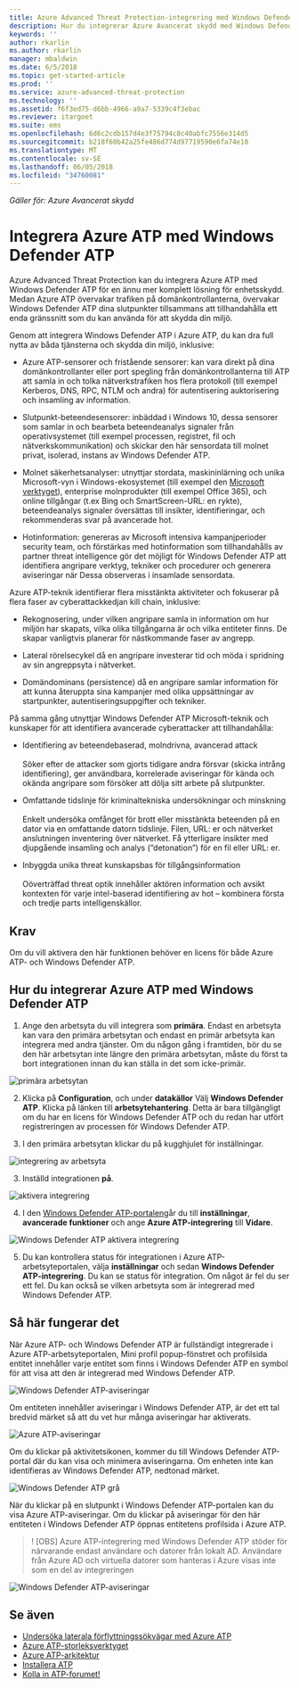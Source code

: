 ```yaml
---
title: Azure Advanced Threat Protection-integrering med Windows Defender ATP | Microsoft Docs
description: Hur du integrerar Azure Avancerat skydd med Windows Defender ATP för fullständig threat identifieringsomfattningen
keywords: ''
author: rkarlin
ms.author: rkarlin
manager: mbaldwin
ms.date: 6/5/2018
ms.topic: get-started-article
ms.prod: ''
ms.service: azure-advanced-threat-protection
ms.technology: ''
ms.assetid: f6f3ed75-d6bb-4966-a9a7-5339c4f3ebac
ms.reviewer: itargoet
ms.suite: ems
ms.openlocfilehash: 6d6c2cdb157d4e3f75794c8c40abfc7556e314d5
ms.sourcegitcommit: b218f60b42a25fe486d774d97719590e6fa74e10
ms.translationtype: MT
ms.contentlocale: sv-SE
ms.lasthandoff: 06/05/2018
ms.locfileid: "34760081"
---
```

*Gäller för: Azure Avancerat skydd*

# <a name="integrating-azure-atp-with-windows-defender-atp"></a>Integrera Azure ATP med Windows Defender ATP

Azure Advanced Threat Protection kan du integrera Azure ATP med Windows Defender ATP för en ännu mer komplett lösning för enhetsskydd. Medan Azure ATP övervakar trafiken på domänkontrollanterna, övervakar Windows Defender ATP dina slutpunkter tillsammans att tillhandahålla ett enda gränssnitt som du kan använda för att skydda din miljö.

Genom att integrera Windows Defender ATP i Azure ATP, du kan dra full nytta av båda tjänsterna och skydda din miljö, inklusive:

- Azure ATP-sensorer och fristående sensorer: kan vara direkt på dina domänkontrollanter eller port spegling från domänkontrollanterna till ATP att samla in och tolka nätverkstrafiken hos flera protokoll (till exempel Kerberos, DNS, RPC, NTLM och andra) för autentisering auktorisering och insamling av information. 

-   Slutpunkt-beteendesensorer: inbäddad i Windows 10, dessa sensorer som samlar in och bearbeta beteendeanalys signaler från operativsystemet (till exempel processen, registret, fil och nätverkskommunikation) och skickar den här sensordata till molnet privat, isolerad, instans av Windows Defender ATP.

- Molnet säkerhetsanalyser: utnyttjar stordata, maskininlärning och unika Microsoft-vyn i Windows-ekosystemet (till exempel den [Microsoft verktyget](https://www.microsoft.com/download/malicious-software-removal-tool-details.aspx)), enterprise molnprodukter (till exempel Office 365), och online tillgångar (t.ex Bing och SmartScreen-URL: en rykte), beteendeanalys signaler översättas till insikter, identifieringar, och rekommenderas svar på avancerade hot.

- Hotinformation: genereras av Microsoft intensiva kampanjperioder security team, och förstärkas med hotinformation som tillhandahålls av partner threat intelligence gör det möjligt för Windows Defender ATP att identifiera angripare verktyg, tekniker och procedurer och generera aviseringar när Dessa observeras i insamlade sensordata.

Azure ATP-teknik identifierar flera misstänkta aktiviteter och fokuserar på flera faser av cyberattackkedjan kill chain, inklusive:

- Rekognosering, under vilken angripare samla in information om hur miljön har skapats, vilka olika tillgångarna är och vilka entiteter finns. De skapar vanligtvis planerar för nästkommande faser av angrepp.

- Lateral rörelsecykel då en angripare investerar tid och möda i spridning av sin angreppsyta i nätverket.

- Domändominans (persistence) då en angripare samlar information för att kunna återuppta sina kampanjer med olika uppsättningar av startpunkter, autentiseringsuppgifter och tekniker.

På samma gång utnyttjar Windows Defender ATP Microsoft-teknik och kunskaper för att identifiera avancerade cyberattacker att tillhandahålla:

- Identifiering av beteendebaserad, molndrivna, avancerad attack<br></br>Söker efter de attacker som gjorts tidigare andra försvar (skicka intrång identifiering), ger användbara, korrelerade aviseringar för kända och okända angripare som försöker att dölja sitt arbete på slutpunkter.

- Omfattande tidslinje för kriminaltekniska undersökningar och minskning<br></br>Enkelt undersöka omfånget för brott eller misstänkta beteenden på en dator via en omfattande datorn tidslinje. Filen, URL: er och nätverket anslutningen inventering över nätverket. Få ytterligare insikter med djupgående insamling och analys (”detonation”) för en fil eller URL: er.

- Inbyggda unika threat kunskapsbas för tillgångsinformation<br></br>Oöverträffad threat optik innehåller aktören information och avsikt kontexten för varje intel-baserad identifiering av hot – kombinera första och tredje parts intelligenskällor.

## <a name="prerequisites"></a>Krav

Om du vill aktivera den här funktionen behöver en licens för både Azure ATP- och Windows Defender ATP. 


## <a name="how-to-integrate-azure-atp-with-windows-defender-atp"></a>Hur du integrerar Azure ATP med Windows Defender ATP

1. Ange den arbetsyta du vill integrera som **primära**. Endast en arbetsyta kan vara den primära arbetsytan och endast en primär arbetsyta kan integrera med andra tjänster. Om du någon gång i framtiden, bör du se den här arbetsytan inte längre den primära arbetsytan, måste du först ta bort integrationen innan du kan ställa in det som icke-primär.

 ![primära arbetsytan](./media/primary-workspace.png)

2. Klicka på **Configuration**, och under **datakällor** Välj **Windows Defender ATP**. Klicka på länken till **arbetsytehantering**. Detta är bara tillgängligt om du har en licens för Windows Defender ATP och du redan har utfört registreringen av processen för Windows Defender ATP. 

3. I den primära arbetsytan klickar du på kugghjulet för inställningar.

 ![integrering av arbetsyta](./media/edit-workspace.png)
 
3. Inställd integrationen **på**. 

 ![aktivera integrering](./media/enable-integration.png)

4. I den [Windows Defender ATP-portalen](https://beta.securitycenter.windows.com/preferences/advanced)går du till **inställningar**, **avancerade funktioner** och ange **Azure ATP-integrering** till  **Vidare**. 

 ![Windows Defender ATP aktivera integrering](./media/wd-atp-enable.png)

5. Du kan kontrollera status för integrationen i Azure ATP-arbetsyteportalen, välja **inställningar** och sedan **Windows Defender ATP-integrering**. Du kan se status för integration. Om något är fel du ser ett fel. Du kan också se vilken arbetsyta som är integrerad med Windows Defender ATP.

## <a name="how-it-works"></a>Så här fungerar det

När Azure ATP- och Windows Defender ATP är fullständigt integrerade i Azure ATP-arbetsyteportalen, Mini profil popup-fönstret och profilsida entitet innehåller varje entitet som finns i Windows Defender ATP en symbol för att visa att den är integrerad med Windows Defender ATP. 

 ![Windows Defender ATP-aviseringar](./media/profile-alerts-wd.png)

Om entiteten innehåller aviseringar i Windows Defender ATP, är det ett tal bredvid märket så att du vet hur många aviseringar har aktiverats.

 ![Azure ATP-aviseringar](./media/atp-integrated-wd-icon-alerts.png)

Om du klickar på aktivitetsikonen, kommer du till Windows Defender ATP-portal där du kan visa och minimera aviseringarna. Om enheten inte kan identifieras av Windows Defender ATP, nedtonad märket. 

 ![Windows Defender ATP grå](./media/wd-grey.png)

När du klickar på en slutpunkt i Windows Defender ATP-portalen kan du visa Azure ATP-aviseringar. Om du klickar på aviseringar för den här entiteten i Windows Defender ATP öppnas entitetens profilsida i Azure ATP. 
 
 > ! [OBS] Azure ATP-integrering med Windows Defender ATP stöder för närvarande endast användare och datorer från lokalt AD. Användare från Azure AD och virtuella datorer som hanteras i Azure visas inte som en del av integreringen 

![Windows Defender ATP-aviseringar](./media/wd-atp-alerts.png)


## <a name="see-also"></a>Se även

- [Undersöka laterala förflyttningssökvägar med Azure ATP](use-case-lateral-movement-path.md)
- [Azure ATP-storleksverktyget](http://aka.ms/aatpsizingtool)
- [Azure ATP-arkitektur](atp-architecture.md)
- [Installera ATP](install-atp-step1.md)
- [Kolla in ATP-forumet!](https://aka.ms/azureatpcommunity)

